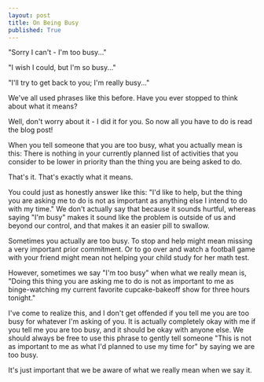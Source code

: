 ```yaml
---
layout: post
title: On Being Busy
published: True
---
```

"Sorry I can't - I'm too busy..."

"I wish I could, but I'm so busy..."

"I'll try to get back to you; I'm really busy..."

We've all used phrases like this before.  Have you ever stopped to think about what it means?

Well, don't worry about it - I did it for you.  So now all you have to do is read the blog post!

When you tell someone that you are too busy, what you actually mean is this:  There is nothing in your currently planned list of activities that you consider to be lower in priority than the thing you are being asked to do.

That's it.  That's exactly what it means.

You could just as honestly answer like this:  "I'd like to help, but the thing you are asking me to do is not as important as anything else I intend to do with my time."  We don't actually say that because it sounds hurtful, whereas saying "I'm busy" makes it sound like the problem is outside of us and beyond our control, and that makes it an easier pill to swallow.

Sometimes you actually are too busy.  To stop and help might mean missing a very important prior commitment.  Or to go over and watch a football game with your friend might mean not helping your child study for her math test.

However, sometimes we say "I'm too busy" when what we really mean is, "Doing this thing you are asking me to do is not as important to me as binge-watching my current favorite cupcake-bakeoff show for three hours tonight."

I've come to realize this, and I don't get offended if you tell me you are too busy for whatever I'm asking of you.  It is actually completely okay with me if you tell me you are too busy, and it should be okay with anyone else.  We should always be free to use this phrase to gently tell someone "This is not as important to me as what I'd planned to use my time for" by saying we are too busy.

It's just important that we be aware of what we really mean when we say it.
